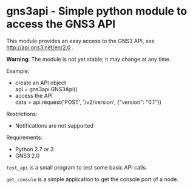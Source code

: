 # gns3api - Simple python module to access the GNS3 API

This module provides an easy access to the GNS3 API, see http://api.gns3.net/en/2.0 .

**Warning**: The module is not yet stable, it may change at any time.

Example:
- create an API object  
  api = gns3api.GNS3Api()
- access the API  
  data = api.request('POST', '/v2/version', {"version": "0.1"})

Restrictions:
- Notifications are not supported

Requirements:
- Python 2.7 or 3
- GNS3 2.0

`test_api` is a small program to test some basic API calls.

`get_console` is a simple application to get the console port of a node.
